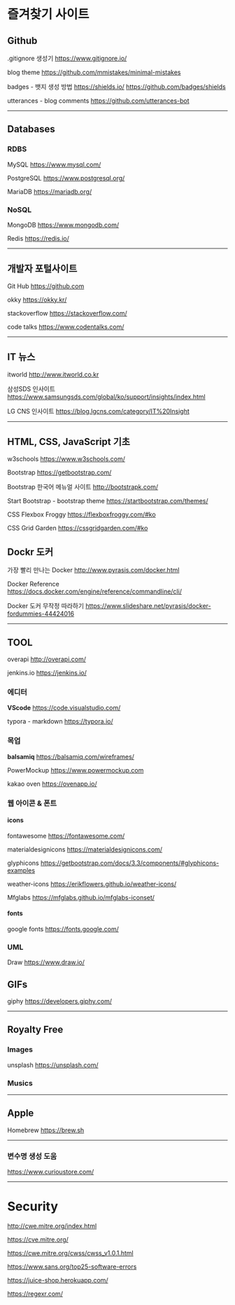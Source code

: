 # 즐겨찾기 사이트

## Github

.gitignore 생성기
<https://www.gitignore.io/>

blog theme <https://github.com/mmistakes/minimal-mistakes>

badges - 뱃지 생성 방법
<https://shields.io/> <https://github.com/badges/shields>

utterances - blog comments
<https://github.com/utterances-bot>

---

## Databases

### RDBS

MySQL <https://www.mysql.com/>

PostgreSQL <https://www.postgresql.org/>

MariaDB <https://mariadb.org/>

### NoSQL

MongoDB <https://www.mongodb.com/>

Redis <https://redis.io/>

---

## 개발자 포털사이트

Git Hub <https://github.com>

okky <https://okky.kr/>

stackoverflow <https://stackoverflow.com/>

code talks <https://www.codentalks.com/>

---

## IT 뉴스

itworld <http://www.itworld.co.kr>

삼성SDS 인사이트 <https://www.samsungsds.com/global/ko/support/insights/index.html>

LG CNS 인사이트 <https://blog.lgcns.com/category/IT%20Insight>

---

## HTML, CSS, JavaScript 기초

w3schools <https://www.w3schools.com/>

Bootstrap
<https://getbootstrap.com/>

Bootstrap 한국어 메뉴얼 사이트 <http://bootstrapk.com/>

Start Bootstrap - bootstrap theme <https://startbootstrap.com/themes/>

CSS Flexbox Froggy <https://flexboxfroggy.com/#ko>

CSS Grid Garden <https://cssgridgarden.com/#ko>

## Dockr 도커

가장 빨리 만나는 Docker <http://www.pyrasis.com/docker.html>

Docker Reference <https://docs.docker.com/engine/reference/commandline/cli/>

Docker 도커 무작정 따라하기 <https://www.slideshare.net/pyrasis/docker-fordummies-44424016>

---

## TOOL

overapi <http://overapi.com/>

jenkins.io <https://jenkins.io/>

### 에디터

**VScode** <https://code.visualstudio.com/>

typora - markdown <https://typora.io/>

### 목업

**balsamiq** <https://balsamiq.com/wireframes/>

PowerMockup <https://www.powermockup.com>

kakao oven <https://ovenapp.io/>

### 웹 아이콘 & 폰트

#### icons

fontawesome <https://fontawesome.com/>

materialdesignicons <https://materialdesignicons.com/>

glyphicons <https://getbootstrap.com/docs/3.3/components/#glyphicons-examples>

weather-icons <https://erikflowers.github.io/weather-icons/>

Mfglabs <https://mfglabs.github.io/mfglabs-iconset/>

#### fonts

google fonts <https://fonts.google.com/>

### UML

Draw <https://www.draw.io/>

## GIFs

giphy <https://developers.giphy.com/>

---

## Royalty Free

### Images

unsplash <https://unsplash.com/>

### Musics

---

## Apple

Homebrew <https://brew.sh>

---

### 변수명 생성 도움

https://www.curioustore.com/

---

# Security

<http://cwe.mitre.org/index.html>

<https://cve.mitre.org/>

<https://cwe.mitre.org/cwss/cwss_v1.0.1.html>

<https://www.sans.org/top25-software-errors>

<https://juice-shop.herokuapp.com/>

<https://regexr.com/>
